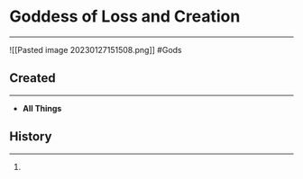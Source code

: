 # Goddess of Loss and Creation
---
![[Pasted image 20230127151508.png]]
#Gods 
## Created
---
- **All Things** 

## History
---
1. 